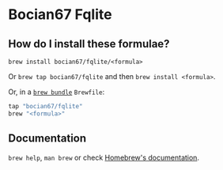 # Bocian67 Fqlite

## How do I install these formulae?

`brew install bocian67/fqlite/<formula>`

Or `brew tap bocian67/fqlite` and then `brew install <formula>`.

Or, in a [`brew bundle`](https://github.com/Homebrew/homebrew-bundle) `Brewfile`:

```ruby
tap "bocian67/fqlite"
brew "<formula>"
```

## Documentation

`brew help`, `man brew` or check [Homebrew's documentation](https://docs.brew.sh).
